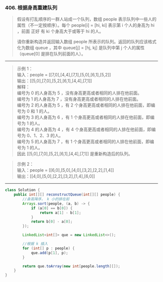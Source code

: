 ### 406. 根据身高重建队列

>假设有打乱顺序的一群人站成一个队列，数组 people 表示队列中一些人的属性（不一定按顺序）。每个 people[i] = [hi, ki] 表示第 i 个人的身高为 hi ，前面 正好 有 ki 个身高大于或等于 hi 的人。
>
>请你重新构造并返回输入数组 people 所表示的队列。返回的队列应该格式化为数组 queue ，其中 queue[j] = [hj, kj] 是队列中第 j 个人的属性（queue[0] 是排在队列前面的人）。
***
>示例 1：  
>输入：people = [[7,0],[4,4],[7,1],[5,0],[6,1],[5,2]]  
>输出：[[5,0],[7,0],[5,2],[6,1],[4,4],[7,1]]  
>解释：  
>编号为 0 的人身高为 5 ，没有身高更高或者相同的人排在他前面。  
>编号为 1 的人身高为 7 ，没有身高更高或者相同的人排在他前面。  
>编号为 2 的人身高为 5 ，有 2 个身高更高或者相同的人排在他前面，即编号为 0 和 1 的人。  
>编号为 3 的人身高为 6 ，有 1 个身高更高或者相同的人排在他前面，即编号为 1 的人。  
>编号为 4 的人身高为 4 ，有 4 个身高更高或者相同的人排在他前面，即编号为 0、1、2、3 的人。  
>编号为 5 的人身高为 7 ，有 1 个身高更高或者相同的人排在他前面，即编号为 1 的人。  
>因此 [[5,0],[7,0],[5,2],[6,1],[4,4],[7,1]] 是重新构造后的队列。  

>示例 2：  
>输入：people = [[6,0],[5,0],[4,0],[3,2],[2,2],[1,4]]  
>输出：[[4,0],[5,0],[2,2],[3,2],[1,4],[6,0]]  
***
```java
class Solution {
    public int[][] reconstructQueue(int[][] people) {
        //身高降序， k 小的排在前
        Arrays.sort(people, (a, b) -> {
            if (a[0] == b[0]) {
                return a[1] - b[1];
            }
            return b[0] - a[0];
        });

        LinkedList<int[]> que = new LinkedList<>();

        //根据 k 插入
        for (int[] p : people) {
            que.add(p[1], p);
        }

        return que.toArray(new int[people.length][]);
    }
}
```
